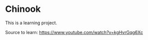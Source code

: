 # Chinook

This is a learning project.

Source to learn: https://www.youtube.com/watch?v=kgHvrGqg6Xc
